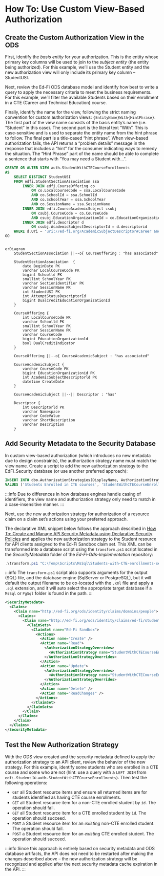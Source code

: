 # How To: Use Custom View-Based Authorization

## Create the Custom Authorization View in the ODS

First, identify the _basis entity_ for your authorization. This is the entity
whose primary key columns will be used to join to the _subject entity_ (the entity
being authorized). For this example, we’ll use the Student entity and the new
authorization view will only include its primary key column – StudentUSI.

Next, review the Ed-Fi ODS database model and identify how best to write a query
to apply the necessary criteria to meet the business requirements. For this
example, we’ll filter the available Students based on their enrollment in a CTE
(Career and Technical Education) course.

Finally, identify the name for the view, following the strict naming convention
for custom authorization views: `{EntityName}With{HintPhrase}`. The first part of
the view name consists of the basis entity’s name (i.e. “Student” in this case).
The second part is the literal text “With”. This is case-sensitive and is used
to separate the entity name from the hint phrase to follow. The final part is a
title-cased “hint phrase”. When view-based authorization fails, the API returns
a “problem details” message in the response that includes a “hint” for the
consumer indicating ways to remedy the situation. The “Hint Phrase” part of the
name should be able to complete a sentence that starts with “You may need a
Student with…”.

```SQL
CREATE OR ALTER VIEW auth.StudentWithCTECourseEnrollments
AS
    SELECT DISTINCT StudentUSI
    FROM edfi.StudentSectionAssociation ssa
        INNER JOIN edfi.CourseOffering co
            ON co.LocalCourseCode = ssa.LocalCourseCode
            AND co.SchoolId = ssa.SchoolId
            AND co.SchoolYear = ssa.SchoolYear
            AND co.SessionName = ssa.SessionName
        INNER JOIN edfi.CourseAcademicSubject csubj
            ON csubj.CourseCode = co.CourseCode
            AND csubj.EducationOrganizationId = co.EducationOrganizationId
        INNER JOIN edfi.descriptor d
            ON csubj.AcademicSubjectDescriptorId = d.descriptorid
    WHERE d.Uri = 'uri://ed-fi.org/AcademicSubjectDescriptor#Career and Technical Education'
GO
```

```mermaid

erDiagram
    StudentSectionAssociation ||--o{ CourseOffering : "has associated"

    StudentSectionAssociation  {
        date BeginDate PK
        varchar LocalCourseCode PK
        bigint Schoolld PK
        smallint SchoolYear PK
        varchar Sectionidentifier PK
        varchar SessionName PK
        int StudentUSI PK
        int AttemptStatusDescriptorId
        bigint DualCreditEducationOrganizationId
    }

    CourseOffering {
        int LocalCourseCode PK
        varchar Schoolld PK
        smallint SchoolYear PK
        varchar SessionName PK
        varchar CourseCode
        bigint EducationOrganizationld
        bool DualCreditIndicator
    }

    CourseOffering ||--o{ CourseAcademicSubject : "has associated"

    CourseAcademicSubject {
        varchar CourseCode PK
        bigint EducationOrganizationid PK
        int AcademicSubjectDescriptorld PK
        datetime CreateDate
    }

    CourseAcademicSubject ||--|| Descriptor : "has"

    Descriptor {
        int Descriptorld PK
        varchar Namespace
        varchar CodeValue
        varchar ShortDescription
        varchar Description
    }
```

## Add Security Metadata to the Security Database

In custom view-based authorization (which introduces no new metadata due to
design constraints), the authorization strategy name must match the view name.
Create a script to add the new authorization strategy to the EdFi_Security
database (or use another preferred approach):

```SQL
INSERT INTO dbo.AuthorizationStrategies(DisplayName, AuthorizationStrategyName)
VALUES ('Students Enrolled in CTE courses', 'StudentWithCTECourseEnrollments')
```

:::info
Due to differences in how database engines handle casing of identifiers, the
view name and authorization strategy only need to match in a case-insensitive
manner.
:::

Next, use the new authorization strategy for authorization of a resource claim
on a claim set’s actions using your preferred approach.

The declarative XML snippet below follows the approach described in [How To: Create and Manage API Security Metadata using Declarative Security Policies](./how-to-create-and-manage-api-security-metadata-using-declarative-security-policies.mdx)
and applies the new authorization strategy to the Student resource for API
clients assigned to the Ed-Fi Sandbox claim set. This XML can be transformed
into a database script using the `transform.ps1` script located in the
_SecurityMetadata_ folder of the _Ed-Fi-Ods-Implementation_ repository:

```powershell
.\transform.ps1 "C:\Temp\Scripts\MsSql\Students-with-CTE-enrollments-security-metadata.xml"
```

:::info
The `transform.ps1` script also supports arguments for the output (SQL) file,
and the database engine (SqlServer or PostgreSQL), but it will default the
output filename to be co-located with the `.xml` file and apply a `.sql`
extension, and it will auto select the appropriate target database if a `MsSql`
or `PgSql` folder is found in the path.
:::

```xml
<SecurityMetadata>
  <Claims>
    <Claim name="http://ed-fi.org/ods/identity/claims/domains/people">
      <Claims>
        <Claim name="http://ed-fi.org/ods/identity/claims/ed-fi/student">
          <ClaimSets>
            <ClaimSet name="Ed-Fi Sandbox">
              <Actions>
                <Action name="Create" />
                <Action name="Read">
                  <AuthorizationStrategyOverrides>
                    <AuthorizationStrategy name="StudentWithCTECourseEnrollments" />
                  </AuthorizationStrategyOverrides>
                </Action>
                <Action name="Update">
                  <AuthorizationStrategyOverrides>
                    <AuthorizationStrategy name="StudentWithCTECourseEnrollments" />
                  </AuthorizationStrategyOverrides>
                </Action>
                <Action name="Delete" />
                <Action name="ReadChanges" />
              </Actions>
            </ClaimSet>
          </ClaimSets>
        </Claim>
      </Claims>
    </Claim>
  </Claims>
</SecurityMetadata>
```

## Test the New Authorization Strategy

With the ODS view created and the security metadata defined to apply the
authorization strategy to an API client, review the behavior of the new
strategy. For this example, identify some students who are enrolled in a CTE
course and some who are not (hint: use a query with a `LEFT JOIN` from
`edfi.Student` to `auth.StudentWithCTECourseEnrollments`). Then test the
following operations:

* `GET` all Student resource items and ensure all returned items are for
  students identified as having CTE course enrollments.
* `GET` all Student resource item for a non-CTE enrolled student by `id`. The
  operation should fail.
* `GET` all Student resource item for a CTE enrolled student by `id`. The
  operation should succeed.
* `POST` a Student resource item for an _existing_ non-CTE enrolled student. The
  operation should fail.
* `POST` a Student resource item for an _existing_ CTE enrolled student. The
  operation should succeed.

:::info
Since this approach is entirely based on security metadata and ODS database
artifacts, the API does not need to be restarted after making the changes
described above – the new authorization strategy will be recognized and applied
after the next security metadata cache expiration in the API.
:::
